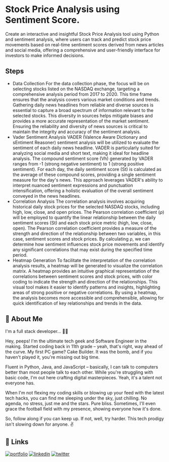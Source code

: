 
# Stock Price Analysis using Sentiment Score.

Create an interactive and insightful Stock Price Analysis tool using Python and sentiment analysis, where users can track and predict stock price movements based on real-time sentiment scores derived from news articles and social media, offering a comprehensive and user-friendly interface for investors to make informed decisions.

## Steps

- Data Collection
For the data collection phase, the focus will be on selecting stocks listed on the NASDAQ exchange, targeting a comprehensive analysis period from 2017 to 2020. This time frame ensures that the analysis covers various market conditions and trends. Gathering daily news headlines from reliable and diverse sources is essential to capture a broad spectrum of information relevant to the selected stocks. This diversity in sources helps mitigate biases and provides a more accurate representation of the market sentiment. Ensuring the reliability and diversity of news sources is critical to maintain the integrity and accuracy of the sentiment analysis.
- Vader Sentiment Analysis
VADER (Valence Aware Dictionary and sEntiment Reasoner) sentiment analysis will be utilized to evaluate the sentiment of each daily news headline. VADER is particularly suited for analyzing social media and short text, making it ideal for headline analysis. The compound sentiment score (Vh) generated by VADER ranges from -1 (strong negative sentiment) to 1 (strong positive sentiment). For each day, the daily sentiment score (St) is calculated as the average of these compound scores, providing a single sentiment measure for the day's news. This approach leverages VADER's ability to interpret nuanced sentiment expressions and punctuation intensification, offering a holistic evaluation of the overall sentiment conveyed in the news headlines.
- Correlation Analysis
The correlation analysis involves acquiring historical daily stock prices for the selected NASDAQ stocks, including high, low, close, and open prices. The Pearson correlation coefficient (ρ) will be employed to quantify the linear relationship between the daily sentiment scores (St) and each stock price metric (high, low, close, open). The Pearson correlation coefficient provides a measure of the strength and direction of the relationship between two variables, in this case, sentiment scores and stock prices. By calculating ρ, we can determine how sentiment influences stock price movements and identify any significant correlations that may exist during the specified time period.
- Heatmap Generation
To facilitate the interpretation of the correlation analysis results, a heatmap will be generated to visualize the correlation matrix. A heatmap provides an intuitive graphical representation of the correlations between sentiment scores and stock prices, with color coding to indicate the strength and direction of the relationships. This visual tool makes it easier to identify patterns and insights, highlighting areas of strong positive or negative correlations. By using a heatmap, the analysis becomes more accessible and comprehensible, allowing for quick identification of key relationships and trends in the data.

## 🚀 About Me
I'm a full stack developer... 🧑‍💻

Hey, peeps! I'm the ultimate tech geek and Software Engineer in the making. Started coding back in 11th grade – yeah, that's right, way ahead of the curve. My first PC game? Cake Builder. It was the bomb, and if you haven't played it, you're missing out big time.

Fluent in Python, Java, and JavaScript – basically, I can talk to computers better than most people talk to each other. While you're struggling with basic code, I'm out here crafting digital masterpieces. Yeah, it's a talent not everyone has.

When I'm not flexing my coding skills or blowing up your feed with the latest tech hacks, you can find me sleeping under the sky, just chilling. No agenda, no stress, just me and the stars. Pure bliss. Sometimes, I'll even grace the football field with my presence, showing everyone how it's done.

So, follow along if you can keep up. If not, well, try harder. This tech prodigy isn't slowing down for anyone. ✌️


## 🔗 Links
[![portfolio](https://img.shields.io/badge/my_portfolio-000?style=for-the-badge&logo=ko-fi&logoColor=white)](https://none-c16111.webflow.io/)
[![linkedin](https://img.shields.io/badge/linkedin-0A66C2?style=for-the-badge&logo=linkedin&logoColor=white)](https://www.linkedin.com/tanmaymandal13/)
[![twitter](https://img.shields.io/badge/twitter-1DA1F2?style=for-the-badge&logo=twitter&logoColor=white)](https://x.com/iam10mayy)


